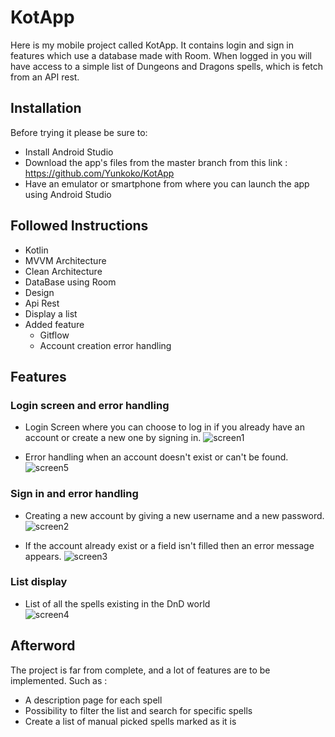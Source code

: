 # KotApp

Here is my mobile project called KotApp. It contains login and sign in features which use a database made with Room. 
When logged in you will have access to a simple list of Dungeons and Dragons spells, which is fetch from an API rest.

## Installation

Before trying it please be sure to:
  - Install Android Studio 
  - Download the app's files from the master branch from this link : https://github.com/Yunkoko/KotApp
  - Have an emulator or smartphone from where you can launch the app using Android Studio
  
## Followed Instructions 

  - Kotlin 
  - MVVM Architecture
  - Clean Architecture
  - DataBase using Room
  - Design
  - Api Rest
  - Display a list
  - Added feature
    - Gitflow
    - Account creation error handling
    
## Features
  
###  Login screen and error handling
  
  - Login Screen where you can choose to log in if you already have an account or create a new one by signing in.
    ![screen1](https://user-images.githubusercontent.com/48058308/103381869-59d88a00-4aed-11eb-8e70-448a8a3b0723.PNG)
  
  - Error handling when an account doesn't exist or can't be found.                                             
    ![screen5](https://user-images.githubusercontent.com/48058308/103381933-8f7d7300-4aed-11eb-8198-65de7ef4933b.PNG)
  
###  Sign in and error handling
  
  - Creating a new account by giving a new username and a new password.                                  
    ![screen2](https://user-images.githubusercontent.com/48058308/103381916-770d5880-4aed-11eb-9884-bbf9270ddf53.PNG)
  
  - If the account already exist or a field isn't filled then an error message appears.
    ![screen3](https://user-images.githubusercontent.com/48058308/103382103-031f8000-4aee-11eb-96a1-17666627fc63.PNG)
  
###  List display
   
  - List of all the spells existing in the DnD world                                                          
    ![screen4](https://user-images.githubusercontent.com/48058308/103382109-0581da00-4aee-11eb-8363-faa2e4f4f4a1.PNG)
  
## Afterword

The project is far from complete, and a lot of features are to be implemented. Such as :
  - A description page for each spell
  - Possibility to filter the list and search for specific spells
  - Create a list of manual picked spells marked as it is

